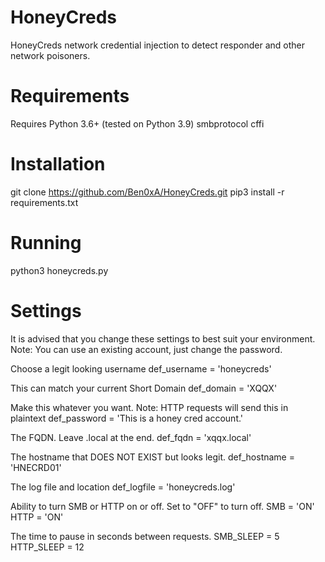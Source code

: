 # HoneyCreds
HoneyCreds network credential injection to detect responder and other network poisoners.

# Requirements
Requires Python 3.6+ (tested on Python 3.9)
smbprotocol
cffi

# Installation
git clone https://github.com/Ben0xA/HoneyCreds.git
pip3 install -r requirements.txt

# Running
python3 honeycreds.py

# Settings
It is advised that you change these settings to best suit your environment. Note: You can use an existing account, just change the password.

Choose a legit looking username
def_username = 'honeycreds' 

This can match your current Short Domain
def_domain   = 'XQQX'

Make this whatever you want. Note: HTTP requests will send this in plaintext
def_password = 'This is a honey cred account.'

The FQDN. Leave .local at the end.
def_fqdn     = 'xqqx.local'

The hostname that DOES NOT EXIST but looks legit.
def_hostname = 'HNECRD01'

The log file and location
def_logfile  = 'honeycreds.log'

Ability to turn SMB or HTTP on or off. Set to "OFF" to turn off.
SMB = 'ON'
HTTP = 'ON'

The time to pause in seconds between requests.
SMB_SLEEP = 5
HTTP_SLEEP = 12
